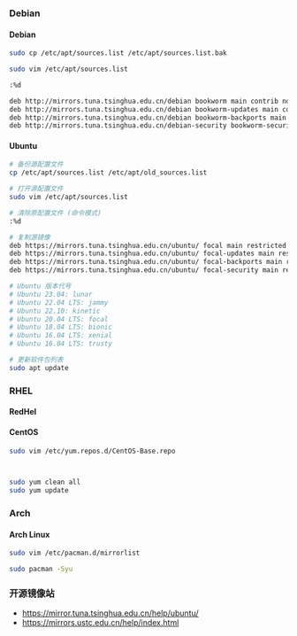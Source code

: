 ### Debian

#### Debian

```sh
sudo cp /etc/apt/sources.list /etc/apt/sources.list.bak

sudo vim /etc/apt/sources.list

:%d

deb http://mirrors.tuna.tsinghua.edu.cn/debian bookworm main contrib non-free non-free-firmware
deb http://mirrors.tuna.tsinghua.edu.cn/debian bookworm-updates main contrib non-free non-free-firmware
deb http://mirrors.tuna.tsinghua.edu.cn/debian bookworm-backports main contrib non-free non-free-firmware
deb http://mirrors.tuna.tsinghua.edu.cn/debian-security bookworm-security main contrib non-free non-free-firmware
```

#### Ubuntu

```sh
# 备份源配置文件
cp /etc/apt/sources.list /etc/apt/old_sources.list

# 打开源配置文件
sudo vim /etc/apt/sources.list

# 清除原配置文件 (命令模式)
:%d

# 复制源镜像
deb https://mirrors.tuna.tsinghua.edu.cn/ubuntu/ focal main restricted universe multiverse
deb https://mirrors.tuna.tsinghua.edu.cn/ubuntu/ focal-updates main restricted universe multiverse
deb https://mirrors.tuna.tsinghua.edu.cn/ubuntu/ focal-backports main restricted universe multiverse
deb https://mirrors.tuna.tsinghua.edu.cn/ubuntu/ focal-security main restricted universe multiverse

# Ubuntu 版本代号
# Ubuntu 23.04: lunar
# Ubuntu 22.04 LTS: jammy
# Ubuntu 22.10: kinetic
# Ubuntu 20.04 LTS: focal
# Ubuntu 18.04 LTS: bionic
# Ubuntu 16.04 LTS: xenial
# Ubuntu 16.04 LTS: trusty

# 更新软件包列表
sudo apt update
```

### RHEL

#### RedHel

#### CentOS

```sh
sudo vim /etc/yum.repos.d/CentOS-Base.repo



sudo yum clean all
sudo yum update
```



### Arch

#### Arch Linux

```sh
sudo vim /etc/pacman.d/mirrorlist

sudo pacman -Syu
```

### 开源镜像站

- https://mirror.tuna.tsinghua.edu.cn/help/ubuntu/
- https://mirrors.ustc.edu.cn/help/index.html